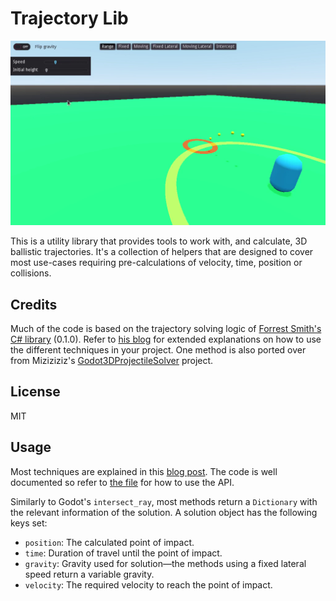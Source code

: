 #  Trajectory Lib

![Screenshot of range calculation demo](https://raw.githubusercontent.com/nsrosenqvist/godot-trajectory-lib/main/showcase/showcase-1.png)

This is a utility library that provides tools to work with, and calculate, 3D ballistic trajectories. It's a collection of helpers that are designed to cover most use-cases requiring pre-calculations of velocity, time, position or collisions.

## Credits

Much of the code is based on the trajectory solving logic of [Forrest Smith's C# library](https://github.com/forrestthewoods/lib_fts/blob/master/code/fts_ballistic_trajectory.cs) (0.1.0). Refer to [his blog](https://medium.com/@ForrestTheWoods/solving-ballistic-trajectories-b0165523348c) for extended explanations on how to use the different techniques in your project. One method is also ported over from Miziziziz's [Godot3DProjectileSolver](https://github.com/Miziziziz/Godot3DProjectileSolver/blob/master/TurretBase.gd) project.

## License

MIT

## Usage

Most techniques are explained in this [blog post](https://medium.com/@ForrestTheWoods/solving-ballistic-trajectories-b0165523348c). The code is well documented so refer to [the file](https://github.com/nsrosenqvist/godot-trajectory-lib/blob/master/addons/trajectory-lib/Trajectory.gd) for how to use the API.

Similarly to Godot's `intersect_ray`, most methods return a `Dictionary` with the relevant information of the solution. A solution object has the following keys set:

- `position`: The calculated point of impact.
- `time`: Duration of travel until the point of impact.
- `gravity`: Gravity used for solution—the methods using a fixed lateral speed return a variable gravity.
- `velocity`: The required velocity to reach the point of impact.